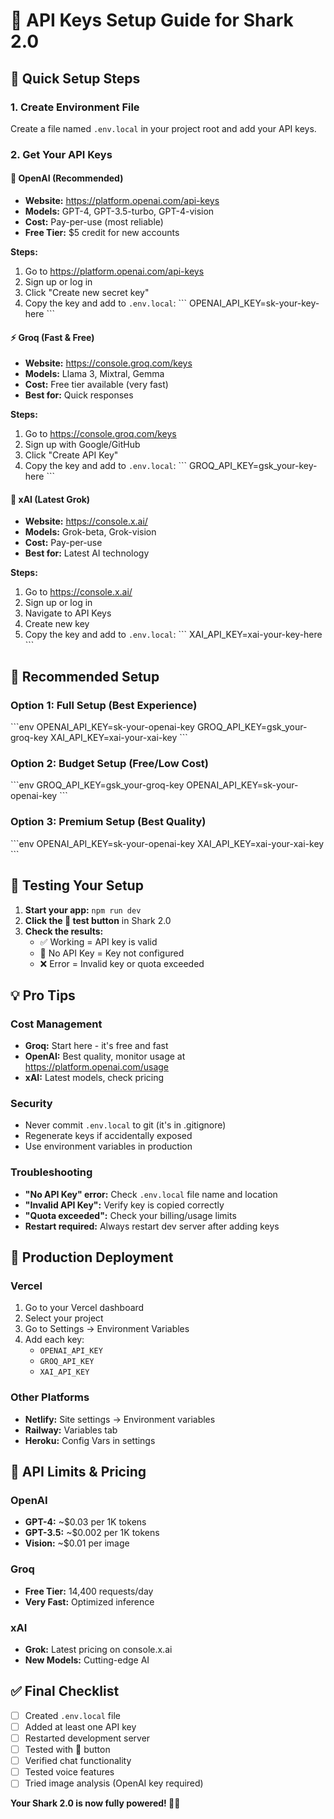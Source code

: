 # 🔑 API Keys Setup Guide for Shark 2.0

## 🎯 Quick Setup Steps

### 1. Create Environment File
Create a file named `.env.local` in your project root and add your API keys.

### 2. Get Your API Keys

#### 🤖 **OpenAI (Recommended)**
- **Website:** https://platform.openai.com/api-keys
- **Models:** GPT-4, GPT-3.5-turbo, GPT-4-vision
- **Cost:** Pay-per-use (most reliable)
- **Free Tier:** $5 credit for new accounts

**Steps:**
1. Go to https://platform.openai.com/api-keys
2. Sign up or log in
3. Click "Create new secret key"
4. Copy the key and add to `.env.local`:
   \`\`\`
   OPENAI_API_KEY=sk-your-key-here
   \`\`\`

#### ⚡ **Groq (Fast & Free)**
- **Website:** https://console.groq.com/keys
- **Models:** Llama 3, Mixtral, Gemma
- **Cost:** Free tier available (very fast)
- **Best for:** Quick responses

**Steps:**
1. Go to https://console.groq.com/keys
2. Sign up with Google/GitHub
3. Click "Create API Key"
4. Copy the key and add to `.env.local`:
   \`\`\`
   GROQ_API_KEY=gsk_your-key-here
   \`\`\`

#### 🚀 **xAI (Latest Grok)**
- **Website:** https://console.x.ai/
- **Models:** Grok-beta, Grok-vision
- **Cost:** Pay-per-use
- **Best for:** Latest AI technology

**Steps:**
1. Go to https://console.x.ai/
2. Sign up or log in
3. Navigate to API Keys
4. Create new key
5. Copy the key and add to `.env.local`:
   \`\`\`
   XAI_API_KEY=xai-your-key-here
   \`\`\`

## 🎯 Recommended Setup

### **Option 1: Full Setup (Best Experience)**
\`\`\`env
OPENAI_API_KEY=sk-your-openai-key
GROQ_API_KEY=gsk_your-groq-key
XAI_API_KEY=xai-your-xai-key
\`\`\`

### **Option 2: Budget Setup (Free/Low Cost)**
\`\`\`env
GROQ_API_KEY=gsk_your-groq-key
OPENAI_API_KEY=sk-your-openai-key
\`\`\`

### **Option 3: Premium Setup (Best Quality)**
\`\`\`env
OPENAI_API_KEY=sk-your-openai-key
XAI_API_KEY=xai-your-xai-key
\`\`\`

## 🧪 Testing Your Setup

1. **Start your app:** `npm run dev`
2. **Click the 🧪 test button** in Shark 2.0
3. **Check the results:**
   - ✅ Working = API key is valid
   - 🔑 No API Key = Key not configured
   - ❌ Error = Invalid key or quota exceeded

## 💡 Pro Tips

### **Cost Management**
- **Groq:** Start here - it's free and fast
- **OpenAI:** Best quality, monitor usage at https://platform.openai.com/usage
- **xAI:** Latest models, check pricing

### **Security**
- Never commit `.env.local` to git (it's in .gitignore)
- Regenerate keys if accidentally exposed
- Use environment variables in production

### **Troubleshooting**
- **"No API Key" error:** Check `.env.local` file name and location
- **"Invalid API Key":** Verify key is copied correctly
- **"Quota exceeded":** Check your billing/usage limits
- **Restart required:** Always restart dev server after adding keys

## 🚀 Production Deployment

### **Vercel**
1. Go to your Vercel dashboard
2. Select your project
3. Go to Settings → Environment Variables
4. Add each key:
   - `OPENAI_API_KEY`
   - `GROQ_API_KEY`
   - `XAI_API_KEY`

### **Other Platforms**
- **Netlify:** Site settings → Environment variables
- **Railway:** Variables tab
- **Heroku:** Config Vars in settings

## 🎯 API Limits & Pricing

### **OpenAI**
- **GPT-4:** ~$0.03 per 1K tokens
- **GPT-3.5:** ~$0.002 per 1K tokens
- **Vision:** ~$0.01 per image

### **Groq**
- **Free Tier:** 14,400 requests/day
- **Very Fast:** Optimized inference

### **xAI**
- **Grok:** Latest pricing on console.x.ai
- **New Models:** Cutting-edge AI

## ✅ Final Checklist

- [ ] Created `.env.local` file
- [ ] Added at least one API key
- [ ] Restarted development server
- [ ] Tested with 🧪 button
- [ ] Verified chat functionality
- [ ] Tested voice features
- [ ] Tried image analysis (OpenAI key required)

**Your Shark 2.0 is now fully powered! 🦈🚀**
